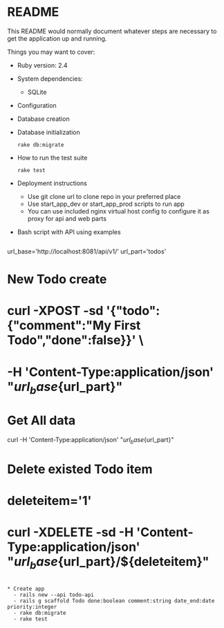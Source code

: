 # README

This README would normally document whatever steps are necessary to get the
application up and running.

Things you may want to cover:

* Ruby version: 2.4

* System dependencies:
  - SQLite

* Configuration

* Database creation

* Database initialization

  `rake db:migrate`

* How to run the test suite

  `rake test`

* Deployment instructions
  - Use git clone url to clone repo in your preferred place
  - Use start_app_dev or start_app_prod scripts to run app
  - You can use included nginx virtual host config to configure it as proxy for api and web parts

* Bash script with API using examples
  ```
url_base='http://localhost:8081/api/v1/'
url_part='todos'

# New Todo create
# curl -XPOST -sd '{"todo":{"comment":"My First Todo","done":false}}' \
# -H 'Content-Type:application/json'  "${url_base}${url_part}"

# Get All data
curl -H 'Content-Type:application/json' "${url_base}${url_part}"

# Delete existed Todo item
# deleteitem='1'
# curl -XDELETE -sd -H 'Content-Type:application/json'  "${url_base}${url_part}/${deleteitem}"
```

* Create app
  - rails new --api todo-api
  - rails g scaffold Todo done:boolean comment:string date_end:date priority:integer
  - rake db:migrate
  - rake test
